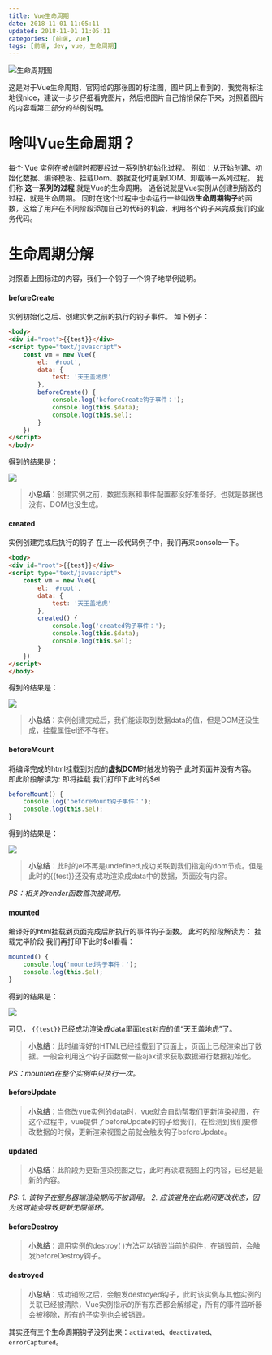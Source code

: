 ```yaml
---
title: Vue生命周期
date: 2018-11-01 11:05:11
updated: 2018-11-01 11:05:11
categories: [前端, vue]
tags: [前端, dev, vue, 生命周期]
---
```


![生命周期图](https://ws4.sinaimg.cn/large/006tNbRwly1fwsdwhuc8sj30xc2cfq75.jpg)

<!--more-->

这是对于Vue生命周期，官网给的那张图的标注图，图片网上看到的，我觉得标注地很nice，建议一步步仔细看完图片，然后把图片自己悄悄保存下来，对照着图片的内容看第二部分的举例说明。



# 啥叫Vue生命周期？

每个 Vue 实例在被创建时都要经过一系列的初始化过程。
例如：从开始创建、初始化数据、编译模板、挂载Dom、数据变化时更新DOM、卸载等一系列过程。
我们称 **这一系列的过程** 就是Vue的生命周期。
通俗说就是Vue实例从创建到销毁的过程，就是生命周期。
同时在这个过程中也会运行一些叫做**生命周期钩子**的函数，这给了用户在不同阶段添加自己的代码的机会，利用各个钩子来完成我们的业务代码。

# 生命周期分解

对照着上图标注的内容，我们一个钩子一个钩子地举例说明。

#### beforeCreate

实例初始化之后、创建实例之前的执行的钩子事件。
如下例子：

```html
<body>
<div id="root">{{test}}</div>
<script type="text/javascript">
	const vm = new Vue({
		el: '#root',
		data: {
			test: '天王盖地虎'
		},
		beforeCreate() {
			console.log('beforeCreate钩子事件：');
			console.log(this.$data);
			console.log(this.$el);
		}
	})
</script>
</body>
```

得到的结果是：

![](https://ws2.sinaimg.cn/large/006tNbRwly1fwsdy69pjbj307r03ct8h.jpg)

> **小总结**：创建实例之前，数据观察和事件配置都没好准备好。也就是数据也没有、DOM也没生成。

#### created

实例创建完成后执行的钩子 
在上一段代码例子中，我们再来console一下。

```html
<body>
<div id="root">{{test}}</div>
<script type="text/javascript">
	const vm = new Vue({
		el: '#root',
		data: {
			test: '天王盖地虎'
		},
		created() {
			console.log('created钩子事件：');
			console.log(this.$data);
			console.log(this.$el);
		}
	})
</script>
</body>
```

得到的结果是：

![](https://ws2.sinaimg.cn/large/006tNbRwly1fwsdzh7z0vj308l03gdfm.jpg)

> **小总结**：实例创建完成后，我们能读取到数据data的值，但是DOM还没生成，挂载属性el还不存在。

#### beforeMount

将编译完成的html挂载到对应的**虚拟DOM**时触发的钩子
此时页面并没有内容。
即此阶段解读为: 即将挂载
我们打印下此时的$el

```js
beforeMount() {
	console.log('beforeMount钩子事件：');
	console.log(this.$el);
}
```

得到的结果是：

![](https://ws2.sinaimg.cn/large/006tNbRwly1fwse0kdwpjj309i03l0sj.jpg)

> **小总结**：此时的el不再是undefined,成功关联到我们指定的dom节点。但是此时的{{test}}还没有成功渲染成data中的数据，页面没有内容。

*PS：相关的render函数首次被调用。* 

#### mounted

编译好的html挂载到页面完成后所执行的事件钩子函数。
此时的阶段解读为： 挂载完毕阶段
我们再打印下此时$el看看：

```javascript
mounted() {
	console.log('mounted钩子事件：');
	console.log(this.$el);
}
```

得到的结果是：

![](https://ws1.sinaimg.cn/large/006tNbRwly1fwse2nslrdj308703ma9w.jpg)

可见， `{{test}}`已经成功渲染成data里面test对应的值“天王盖地虎”了。

> **小总结**：此时编译好的HTML已经挂载到了页面上，页面上已经渲染出了数据。一般会利用这个钩子函数做一些ajax请求获取数据进行数据初始化。

*PS：mounted在整个实例中只执行一次。*

#### beforeUpdate

> **小总结**：当修改vue实例的data时，vue就会自动帮我们更新渲染视图，在这个过程中，vue提供了beforeUpdate的钩子给我们，在检测到我们要修改数据的时候，更新渲染视图之前就会触发钩子beforeUpdate。

#### updated

> **小总结**：此阶段为更新渲染视图之后，此时再读取视图上的内容，已经是最新的内容。

*PS:*
*1. 该钩子在服务器端渲染期间不被调用。*
*2. 应该避免在此期间更改状态，因为这可能会导致更新无限循环。*

#### beforeDestroy

> **小总结**：调用实例的destroy( )方法可以销毁当前的组件，在销毁前，会触发beforeDestroy钩子。

#### destroyed

> **小总结**：成功销毁之后，会触发destroyed钩子，此时该实例与其他实例的关联已经被清除，Vue实例指示的所有东西都会解绑定，所有的事件监听器会被移除，所有的子实例也会被销毁。



其实还有三个生命周期钩子没列出来：`activated`、`deactivated`、`errorCaptured`。